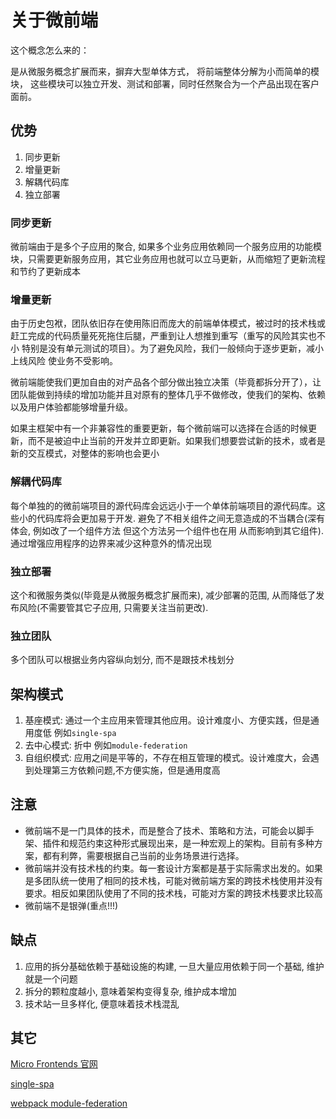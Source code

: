 # 关于微前端

这个概念怎么来的：

是从微服务概念扩展而来，摒弃大型单体方式， 将前端整体分解为小而简单的模块， 这些模块可以独立开发、测试和部署，同时任然聚合为一个产品出现在客户面前。

## 优势

1. 同步更新
2. 增量更新
3. 解耦代码库
4. 独立部署

### 同步更新

  微前端由于是多个子应用的聚合, 如果多个业务应用依赖同一个服务应用的功能模块，只需要更新服务应用，其它业务应用也就可以立马更新，从而缩短了更新流程和节约了更新成本

### 增量更新

  由于历史包袱，团队依旧存在使用陈旧而庞大的前端单体模式，被过时的技术栈或赶工完成的代码质量死死拖住后腿，严重到让人想推到重写（重写的风险其实也不小 特别是没有单元测试的项目）。为了避免风险，我们一般倾向于逐步更新，减小上线风险 使业务不受影响。

  微前端能使我们更加自由的对产品各个部分做出独立决策（毕竟都拆分开了），让团队能做到持续的增加功能并且对原有的整体几乎不做修改，使我们的架构、依赖以及用户体验都能够增量升级。

  如果主框架中有一个非兼容性的重要更新，每个微前端可以选择在合适的时候更新，而不是被迫中止当前的开发并立即更新。如果我们想要尝试新的技术，或者是新的交互模式，对整体的影响也会更小

### 解耦代码库

  每个单独的的微前端项目的源代码库会远远小于一个单体前端项目的源代码库。这些小的代码库将会更加易于开发. 避免了不相关组件之间无意造成的不当耦合(深有体会, 例如改了一个组件方法 但这个方法另一个组件也在用 从而影响到其它组件).通过增强应用程序的边界来减少这种意外的情况出现

### 独立部署

  这个和微服务类似(毕竟是从微服务概念扩展而来), 减少部署的范围, 从而降低了发布风险(不需要管其它子应用, 只需要关注当前更改).

### 独立团队

  多个团队可以根据业务内容纵向划分, 而不是跟技术栈划分

## 架构模式

1. 基座模式: 通过一个主应用来管理其他应用。设计难度小、方便实践，但是通用度低 例如`single-spa`
2. 去中心模式: 折中 例如`module-federation`
3. 自组织模式: 应用之间是平等的，不存在相互管理的模式。设计难度大，会遇到处理第三方依赖问题,不方便实施，但是通用度高

## 注意

* 微前端不是一门具体的技术，而是整合了技术、策略和方法，可能会以脚手架、插件和规范约束这种形式展现出来，是一种宏观上的架构。目前有多种方案，都有利弊，需要根据自己当前的业务场景进行选择。
* 微前端并没有技术栈的约束。每一套设计方案都是基于实际需求出发的。如果是多团队统一使用了相同的技术栈，可能对微前端方案的跨技术栈使用并没有要求。相反如果团队使用了不同的技术栈，可能对方案的跨技术栈要求比较高
* 微前端不是银弹(重点!!!)

## 缺点

  1. 应用的拆分基础依赖于基础设施的构建, 一旦大量应用依赖于同一个基础, 维护就是一个问题
  2. 拆分的颗粒度越小, 意味着架构变得复杂, 维护成本增加
  3. 技术站一旦多样化, 便意味着技术栈混乱

## 其它

[Micro Frontends 官网](https://micro-frontends.org/)

[single-spa](https://single-spa.js.org/)

[webpack module-federation](https://webpack.js.org/concepts/module-federation/#root)
